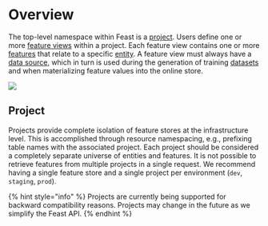 # Overview

The top-level namespace within Feast is a [project](data-model-and-concepts.md#project). Users define one or more [feature views](data-model-and-concepts.md#feature-view) within a project. Each feature view contains one or more [features](data-model-and-concepts.md#feature) that relate to a specific [entity](data-model-and-concepts.md#entity). A feature view must always have a [data source](data-model-and-concepts.md#data-source), which in turn is used during the generation of training [datasets](data-model-and-concepts.md#dataset) and when materializing feature values into the online store.

![](../.gitbook/assets/image%20%287%29.png)

## Project

Projects provide complete isolation of feature stores at the infrastructure level. This is accomplished through resource namespacing, e.g., prefixing table names with the associated project. Each project should be considered a completely separate universe of entities and features. It is not possible to retrieve features from multiple projects in a single request. We recommend having a single feature store and a single project per environment \(`dev`, `staging`, `prod`\).

{% hint style="info" %}
Projects are currently being supported for backward compatibility reasons. Projects may change in the future as we simplify the Feast API.
{% endhint %}

